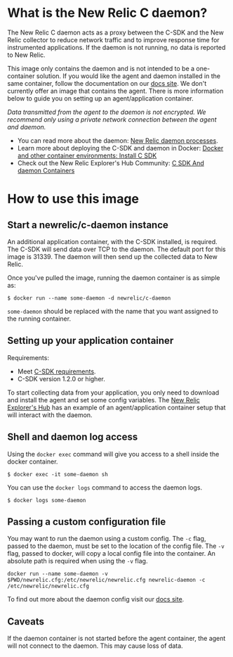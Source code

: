 # What is the New Relic C daemon?

The New Relic C daemon acts as a proxy between the C-SDK and the New Relic collector to reduce network traffic and to improve response time for instrumented applications. If the daemon is not running, no data is reported to New Relic.

This image only contains the daemon and is not intended to be a one-container solution. If you would like the agent and daemon installed in the same container, follow the documentation on our [docs site](https://docs.newrelic.com/docs/agents/c-sdk/install-configure/docker-other-container-environments-install-c-sdk). We don't currently offer an image that contains the agent. There is more information below to guide you on setting up an agent/application container.

*Data transmitted from the agent to the daemon is not encrypted. We recommend only using a private network connection between the agent and daemon.* 

-	You can read more about the daemon: [New Relic daemon processes](https://docs.newrelic.com/docs/agents/c-sdk/get-started/introduction-c-sdk).
-	Learn more about deploying the C-SDK and daemon in Docker: [Docker and other container environments: Install C SDK](https://docs.newrelic.com/docs/agents/c-sdk/install-configure/docker-other-container-environments-install-c-sdk)
-	Check out the New Relic Explorer's Hub Community: [C SDK And daemon Containers ](https://discuss.newrelic.com/t/relic-solution-php-agent-and-daemon-containers/84841)

# How to use this image

## Start a newrelic/c-daemon instance

An additional application container, with the C-SDK installed, is required. The C-SDK will send data over TCP to the daemon. The default port for this image is 31339. The daemon will then send up the collected data to New Relic.

Once you've pulled the image, running the daemon container is as simple as:

`$ docker run --name some-daemon -d newrelic/c-daemon`

`some-daemon` should be replaced with the name that you want assigned to the running container.

## Setting up your application container

Requirements:

-	Meet [C-SDK requirements](https://docs.newrelic.com/docs/agents/c-sdk/get-started/c-sdk-compatibility-requirements).
-	C-SDK version 1.2.0 or higher.

To start collecting data from your application, you only need to download and install the agent and set some config variables. The [New Relic Explorer's Hub](https://discuss.newrelic.com/t/relic-solution-php-agent-and-daemon-containers/84841) has an example of an agent/application container setup that will interact with the daemon.

## Shell and daemon log access

Using the `docker exec` command will give you access to a shell inside the docker container.

`$ docker exec -it some-daemon sh`

You can use the `docker logs` command to access the daemon logs.

`$ docker logs some-daemon`

## Passing a custom configuration file

You may want to run the daemon using a custom config. The `-c` flag, passed to the daemon, must be set to the location of the config file. The `-v` flag, passed to docker, will copy a local config file into the container. An absolute path is required when using the `-v` flag.

`docker run --name some-daemon -v $PWD/newrelic.cfg:/etc/newrelic/newrelic.cfg newrelic-daemon -c /etc/newrelic/newrelic.cfg`

To find out more about the daemon config visit our [docs site](https://docs.newrelic.com/docs/agents/php-agent/configuration/proxy-daemon-newreliccfg-settings).

## Caveats

If the daemon container is not started before the agent container, the agent will not connect to the daemon. This may cause loss of data.
